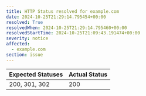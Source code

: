 ```yaml
---
title: HTTP Status resolved for example.com
date: 2024-10-25T21:29:14.795454+00:00
resolved: True
resolvedWhen: 2024-10-25T21:29:14.795460+00:00
resolvedStartTime: 2024-10-25T21:09:43.191474+00:00
severity: notice
affected:
  - example.com
section: issue
---
```


| Expected Statuses | Actual Status  |
|-------------------|----------------|
| 200, 301, 302 | 200 |
